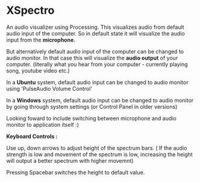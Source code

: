 # XSpectro
An audio visualizer using Processing. This visualizes audio from default audio input of the computer. So in default state it will visualize the audio input from the **microphone**. 

But alternatively default audio input of the computer can be changed to audio monitor. In that case this will visualize the **audio output** of your computer. (literally what you hear from your computer - currently playing song, youtube video etc.)

In a **Ubuntu** system, default audio input can be changed to audio monitor using 'PulseAudio Volume Control'

In a **Windows** system, default audio input can be changed to audio monitor by going through system settings (or Control Panel in older versions)

Looking foward to include switching between microphone and audio monitor to application itself :)

**Keyboard Controls :**

Use up, down arrows to adjust height of the spectrum bars. ( If the audio strength is low and movement of the spectrum is low, increasing the height will output a better spectrum with higher movemnt)

Pressing Spacebar switches the height to default value.
